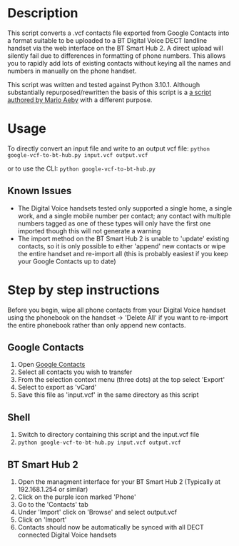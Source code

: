 Description
===========
This script converts a .vcf contacts file exported from Google Contacts into a format suitable to be uploaded to a BT Digital Voice DECT landline handset via the web interface on the BT Smart Hub 2. A direct upload will silently fail due to differences in formatting of phone numbers. This allows you to rapidly add lots of existing contacts without keying all the names and numbers in manually on the phone handset. 

This script was written and tested against Python 3.10.1. Although substantially repurposed/rewritten the basis of this script is a [a script authored by Mario Aeby](https://github.com/emeidi/strip-images-from-apple-vcard) with a different purpose. 

Usage
=====
To directly convert an input file and write to an output vcf file: 
`python google-vcf-to-bt-hub.py input.vcf output.vcf`

or to use the CLI: 
`python google-vcf-to-bt-hub.py`

Known Issues
------------
* The Digital Voice handsets tested only supported a single home, a single work, and a single mobile number per contact; any contact with multiple numbers tagged as one of these types will only have the first one imported though this will not generate a warning
* The import method on the BT Smart Hub 2 is unable to 'update' existing contacts, so it is only possible to either 'append' new contacts or wipe the entire handset and re-import all (this is probably easiest if you keep your Google Contacts up to date)

Step by step instructions
=========================
Before you begin, wipe all phone contacts from your Digital Voice handset using the phonebook on the handset -> 'Delete All' if you want to re-import the entire phonebook rather than only append new contacts.

Google Contacts
-----------
1. Open [Google Contacts](https://contacts.google.com/) 
1. Select all contacts you wish to transfer
1. From the selection context menu (three dots) at the top select 'Export'
1. Select to export as 'vCard' 
1. Save this file as 'input.vcf' in the same directory as this script

Shell
-----
1. Switch to directory containing this script and the input.vcf file
1. `python google-vcf-to-bt-hub.py input.vcf output.vcf`

BT Smart Hub 2
--------------
1. Open the managment interface for your BT Smart Hub 2 (Typically at 192.168.1.254 or similar)
1. Click on the purple icon marked 'Phone'
1. Go to the 'Contacts' tab 
1. Under 'Import' click on 'Browse' and select output.vcf 
1. Click on 'Import' 
1. Contacts should now be automatically be synced with all DECT connected Digital Voice handsets
